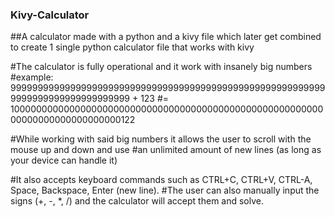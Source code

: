 ### Kivy-Calculator

##A calculator made with a python and a kivy file which later get combined to create 1 single python calculator file that works with kivy

#The calculator is fully operational and it work with insanely big numbers
#example: 99999999999999999999999999999999999999999999999999999999999999999999999999999999 + 123
       #= 10000000000000000000000000000000000000000000000000000000000000000000000000000122

#While working with said big numbers it allows the user to scroll with the mouse up and down and use
#an unlimited amount of new lines (as long as your device can handle it)

#It also accepts keyboard commands such as CTRL+C, CTRL+V, CTRL-A, Space, Backspace, Enter (new line).
#The user can also manually input the signs (+, -, *, /) and the calculator will accept them and solve.
